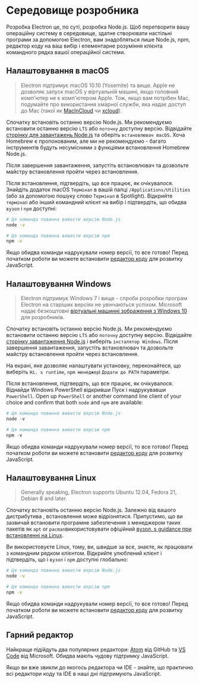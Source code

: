 # Середовище розробника

Розробка Electron це, по суті, розробка Node.js. Щоб перетворити вашу операційну систему в середовище, здатне створювати настільні програми за допомогою Electron, вам знадобляться лише Node.js, npm, редактор коду на ваш вибір і елементарне розуміння клієнта командного рядка вашої операційної системи.

## Налаштовування в macOS

> Electron підтримує macOS 10.10 (Yosemite) та вище. Apple не дозволяє запуск macOS у віртуальній машині, якщо головний комп'ютер не є комп'ютером Apple. Тож, якщо вам потрібен Mac, подумайте про використання хмарної служби, яка надає доступ до Mac (такої як [MacInCloud](https://www.macincloud.com/) чи [xcloud](https://xcloud.me)).

Спочатку встановіть останню версію Node.js. Ми рекомендуємо встановити останню версію `LTS` або `поточну` доступну версію. Відвідайте [сторінку для завантажень Node.js](https://nodejs.org/en/download/) та оберіть `встановлювач macOS`. Хоча Homebrew є пропонованим, але ми не рекомендуємо - багато інструментів будуть несумісними з функціями встановлення Homebrew Node.js.

Після завершення завантаження, запустіть встановлювач та дозвольте майстру встановлення пройти через встановлення.

Після встановлення, підтвердіть, що все працює, як очікувалося. Знайдіть додаток macOS `Термінал` в вашій папці `/Applications/Utilities` (або за допомогою пошуку слово `Термінал` в Spotlight). Відкрийте `термінал` або інший командний клієнт на вибір і підтвердіть, що обидва `вузол` і `npm` доступні:

```sh
# Ця команда повинна вивести версію Node.js
node -v

# Ця команда повинна вивести версію npm
npm -v
```

Якщо обидва команди надрукували номер версії, то все готово! Перед початком роботи ви можете встановити [редактор коду](#a-good-editor) для розвитку JavaScript.

## Налаштовування Windows

> Electron підтримує Windows 7 і вище - спроби розробки програм Electron на старіших версіях не увінчаються успіхом. Microsoft надає безкоштовні [віртуальні машинні зображення з Windows 10](https://developer.microsoft.com/en-us/windows/downloads/virtual-machines) для розробників.

Спочатку встановіть останню версію Node.js. Ми рекомендуємо встановити останню версію `LTS` або `поточну` доступну версію. Відвідайте [сторінку завантаження Node.js](https://nodejs.org/en/download/) і виберіть `інсталятор Windows`. Після завершення завантаження, запустіть встановлювач та дозвольте майстру встановлення пройти через встановлення.

На екрані, яке дозволяє налаштувати установку, переконайтеся, що виберіть `Ні. s runtime`, `npm менеджер`і `Додати до PATH` параметри.

Після встановлення, підтвердіть, що все працює, як очікувалося. Віднайди Windows PowerShell відкривши Пуск і надрукувавши `PowerShell`. Open up `PowerShell` or another command line client of your choice and confirm that both `node` and `npm` are available:

```powershell
# Ця команда повинна вивести версію Node.js
node -v

# Ця команда повинна вивести версію npm
npm -v
```

Якщо обидва команди надрукували номер версії, то все готово! Перед початком роботи ви можете встановити [редактор коду](#a-good-editor) для розвитку JavaScript.

## Налаштовування Linux

> Generally speaking, Electron supports Ubuntu 12.04, Fedora 21, Debian 8 and later.

Спочатку встановіть останню версію Node.js. Залежно від вашого дистрибутива , встановлення може відрізнятися. Припустимо, що ви зазвичай встановити програмне забезпечення з менеджером таких пакетів як `apt` or `pacman`використовувати офіційний [вузол. s guidance при встановленні на Linux](https://nodejs.org/en/download/package-manager/).

Ви використовуєте Linux, тому, ви, швидше за все, знаєте, як працювати з командним рядком клієнтом. Відкрийте улюблений клієнт і підтвердіть, що і `вузол` і `npm` доступні глобально:

```sh
# Ця команда повинна вивести версію Node.js
node -v

# Ця команда повинна вивести версію npm
npm -v
```

Якщо обидва команди надрукували номер версії, то все готово! Перед початком роботи ви можете встановити [редактор коду](#a-good-editor) для розвитку JavaScript.

## Гарний редактор

Найкраще підійдуть два популярних редактори: [Atom](https://atom.io/) від GitHub та [VS Code](https://code.visualstudio.com/) від Microsoft. Обидва мають чудову підтримку JavaScript.

Якщо ви вже звикли до якогось редактора чи IDE - знайте, що практично всі редактори коду та IDE в наші дні підтримують JavaScript.
